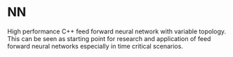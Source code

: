 # NN
High performance C++ feed forward neural network with variable topology.
This can be seen as starting point for research and application of feed forward neural networks especially in time critical scenarios.
